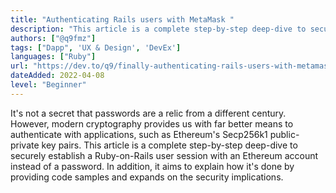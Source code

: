```yaml
---
title: "Authenticating Rails users with MetaMask "
description: "This article is a complete step-by-step deep-dive to securely establish a Ruby-on-Rails user session with an Ethereum account instead of a password."
authors: ["@q9fmz"]
tags: ["Dapp", 'UX & Design', 'DevEx']
languages: ["Ruby"]
url: "https://dev.to/q9/finally-authenticating-rails-users-with-metamask-3fj"
dateAdded: 2022-04-08
level: "Beginner"
---
```


It's not a secret that passwords are a relic from a different century. However, modern cryptography provides us with far better means to authenticate with applications, such as Ethereum's Secp256k1 public-private key pairs. This article is a complete step-by-step deep-dive to securely establish a Ruby-on-Rails user session with an Ethereum account instead of a password. In addition, it aims to explain how it's done by providing code samples and expands on the security implications.